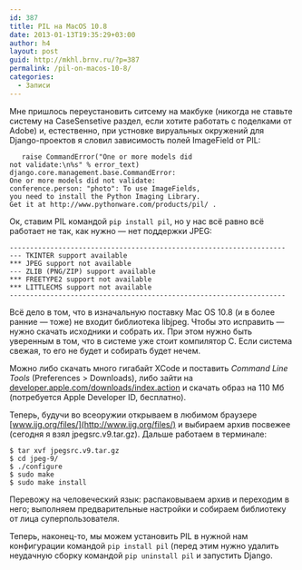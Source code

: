 ```yaml
---
id: 387
title: PIL на MacOS 10.8
date: 2013-01-13T19:35:29+03:00
author: h4
layout: post
guid: http://mkhl.brnv.ru/?p=387
permalink: /pil-on-macos-10-8/
categories:
  - Записи
---
```

Мне пришлось переустановить ситсему на макбуке (никогда не ставьте систему на CaseSensetive раздел, если хотите работать с поделками от Adobe) и, естественно, при устновке вируальных окружений для Django-проектов я словил зависимость полей ImageField от PIL:

       raise CommandError("One or more models did 
    not validate:\n%s" % error_text)
    django.core.management.base.CommandError: 
    One or more models did not validate:
    conference.person: "photo": To use ImageFields, 
    you need to install the Python Imaging Library. 
    Get it at http://www.pythonware.com/products/pil/ .
    

Ок, ставим PIL командой `pip install pil`, но у нас всё равно всё работает не так, как нужно — нет поддержки JPEG:

    --------------------------------------------------------------------
    --- TKINTER support available
    *** JPEG support not available
    --- ZLIB (PNG/ZIP) support available
    *** FREETYPE2 support not available
    *** LITTLECMS support not available
    --------------------------------------------------------------------
    

Всё дело в том, что в изначальную поставку Mac OS 10.8 (и в более ранние — тоже) не входит библиотека libjpeg. Чтобы это исправить — нужно скачать исходники и собрать их. При этом нужно быть уверенным в том, что в системе уже стоит компилятор C. Если система свежая, то его не будет и собирать будет нечем.

Можно либо скачать много гигабайт XCode и поставить _Command Line Tools_ (Preferences > Downloads), либо зайти на [developer.apple.com/downloads/index.action](https://developer.apple.com/downloads/index.action) и скачать образ на 110 Мб (потребуется Apple Developer ID, бесплатно).

Теперь, будучи во всеоружии открываем в любимом браузере [www.ijg.org/files/](http://www.ijg.org/files/) и выбираем архив посвежее (сегодня я взял jpegsrc.v9.tar.gz). Дальше работаем в терминале:

    $ tar xvf jpegsrc.v9.tar.gz
    $ cd jpeg-9/
    $ ./configure
    $ sudo make
    $ sudo make install
    

Перевожу на человеческий язык: распаковываем архив и переходим в него; выполняем предварительные настройки и собираем библиотеку от лица суперпользователя.

Теперь, наконец-то, мы можем установить PIL в нужной нам конфигурации командой `pip install pil` (перед этим нужно удалить неудачную сборку командой `pip uninstall pil` и запустить Django.